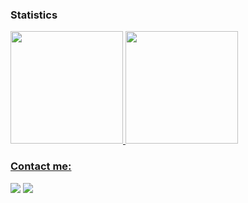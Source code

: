 ### Statistics
<div>
<a href="https://github.com/bruno-cunha-souza">
<img height="180em" src="https://github-readme-stats.vercel.app/api/top-langs/?username=bruno-cunha-souza&layout=compact&langs_count=7&theme=dracula"/>
<img height="180em" src="https://github-readme-stats.vercel.app/api?username=bruno-cunha-souza&show_icons=true&theme=dracula&include_all_commits=true&count_private=true"/>
</div>

### Contact me:

<div>
<a href = "mailto:brunosouza.cup@gmail.com"><img src="https://img.shields.io/badge/Gmail-D14836?style=for-the-badge&logo=gmail&logoColor=white" target="_blank"></a>
<a href="https://www.linkedin.com/in/bruno-souza-913984189" target="_blank"><img src="https://img.shields.io/badge/-LinkedIn-%230077B5?style=for-the-badge&logo=linkedin&logoColor=white" target="_blank"></a>   
</div>

